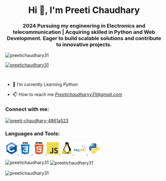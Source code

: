 <h1 align="center">Hi 👋, I'm Preeti Chaudhary</h1>
<h3 align="center">2024 Pursuing my engineering in Electronics and telecommunication | Acquiring skilled in Python and Web Development. Eager to build scalable solutions and contribute to innovative projects.</h3>

<p align="left"> <img src="https://komarev.com/ghpvc/?username=preetichaudhary31&label=Profile%20views&color=0e75b6&style=flat" alt="preetichaudhary31" /> </p>

<p align="left"> <a href="https://github.com/ryo-ma/github-profile-trophy"><img src="https://github-profile-trophy.vercel.app/?username=preetichaudhary31" alt="preetichaudhary31" /></a> </p>

<p align="left"> <a href="https://twitter.com/" target="blank"><img src="https://img.shields.io/twitter/follow/?logo=twitter&style=for-the-badge" alt="" /></a> </p>

- 🌱 I’m currently Learning *Python*

- 📫 How to reach me *Preetichaudharyy31@gmail.com*

<h3 align="left">Connect with me:</h3>
<p align="left">
<a href="https://linkedin.com/in/preeti-chaudhary-4861a523" target="blank"><img align="center" src="https://raw.githubusercontent.com/rahuldkjain/github-profile-readme-generator/master/src/images/icons/Social/linked-in-alt.svg" alt="preeti-chaudhary-4861a523" height="30" width="40" /></a>
</p>

<h3 align="left">Languages and Tools:</h3>
<p align="left"> <a href="https://www.cprogramming.com/" target="_blank" rel="noreferrer"> <img src="https://raw.githubusercontent.com/devicons/devicon/master/icons/c/c-original.svg" alt="c" width="40" height="40"/> </a> <a href="https://www.w3schools.com/css/" target="_blank" rel="noreferrer"> <img src="https://raw.githubusercontent.com/devicons/devicon/master/icons/css3/css3-original-wordmark.svg" alt="css3" width="40" height="40"/> </a> <a href="https://www.w3.org/html/" target="_blank" rel="noreferrer"> <img src="https://raw.githubusercontent.com/devicons/devicon/master/icons/html5/html5-original-wordmark.svg" alt="html5" width="40" height="40"/> </a> <a href="https://developer.mozilla.org/en-US/docs/Web/JavaScript" target="_blank" rel="noreferrer"> <img src="https://raw.githubusercontent.com/devicons/devicon/master/icons/javascript/javascript-original.svg" alt="javascript" width="40" height="40"/> </a> <a href="https://www.linux.org/" target="_blank" rel="noreferrer"> <img src="https://raw.githubusercontent.com/devicons/devicon/master/icons/linux/linux-original.svg" alt="linux" width="40" height="40"/> </a> <a href="https://www.mysql.com/" target="_blank" rel="noreferrer"> <img src="https://raw.githubusercontent.com/devicons/devicon/master/icons/mysql/mysql-original-wordmark.svg" alt="mysql" width="40" height="40"/> </a> <a href="https://www.python.org" target="_blank" rel="noreferrer"> <img src="https://raw.githubusercontent.com/devicons/devicon/master/icons/python/python-original.svg" alt="python" width="40" height="40"/> </a> </p>

<p><img align="left" src="https://github-readme-stats.vercel.app/api/top-langs?username=preetichaudhary31&show_icons=true&locale=en&layout=compact" alt="preetichaudhary31" /></p>

<p>&nbsp;<img align="center" src="https://github-readme-stats.vercel.app/api?username=preetichaudhary31&show_icons=true&locale=en" alt="preetichaudhary31" /></p>

<p><img align="center" src="https://github-readme-streak-stats.herokuapp.com/?user=preetichaudhary31&" alt="preetichaudhary31" /></p>
